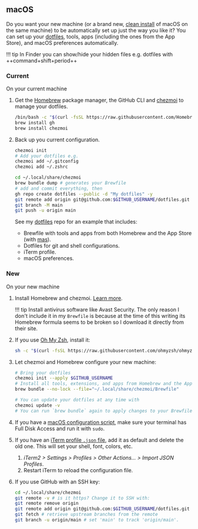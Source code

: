 ## macOS

Do you want your new machine (or a brand new, [clean install](/reference/install-os/) of macOS on the same machine) to be automatically set up just the way you like it? You can set up your [dotfiles](https://missing.csail.mit.edu/2019/dotfiles/), tools, apps (including the ones from the App Store), and macOS preferences automatically.

!!! tip
    In Finder you can show/hide your hidden files e.g. dotfiles with ++command+shift+period++

### Current
On your current machine  

1. Get the [Homebrew](https://brew.sh/) package manager, the GitHub CLI and [chezmoi](https://www.chezmoi.io/install/) to manage your dotfiles.
    ```zsh
    /bin/bash -c "$(curl -fsSL https://raw.githubusercontent.com/Homebrew/install/HEAD/install.sh)"
    brew install gh
    brew install chezmoi
    ```
2. Back up you current configuration.
    ```sh
    chezmoi init
    # Add your dotfiles e.g.
    chezmoi add ~/.gitconfig
    chezmoi add ~/.zshrc

    cd ~/.local/share/chezmoi
    brew bundle dump # generates your Brewfile
    # add and commit everything, then
    gh repo create dotfiles --public -d "My dotfiles" -y
    git remote add origin git@github.com:$GITHUB_USERNAME/dotfiles.git
    git branch -M main
    git push -u origin main
    ```

    See my [dotfiles](https://github.com/santisbon/dotfiles) repo for an example that includes: 

    * Brewfile with tools and apps from both Homebrew and the App Store (with [mas](https://github.com/mas-cli/mas)).
    * Dotfiles for git and shell configurations.
    * iTerm profile.
    * macOS preferences.

### New
On your new machine 

1. Install Homebrew and chezmoi. [Learn more](https://www.chezmoi.io/quick-start/#using-chezmoi-across-multiple-machines).

    !!! tip
        Install antivirus software like Avast Security. The only reason I don't include it in my `Brewfile` is because at the time of this writing its Homebrew formula seems to be broken so I download it directly from their site.

2. If you use [Oh My Zsh](https://ohmyz.sh), install it:
    ```sh
    sh -c "$(curl -fsSL https://raw.githubusercontent.com/ohmyzsh/ohmyzsh/master/tools/install.sh)"
    ```
3. Let chezmoi and Homebrew configure your new machine:
    ```sh
    # Bring your dotfiles
    chezmoi init --apply $GITHUB_USERNAME
    # Install all tools, extensions, and apps from Homebrew and the App Store
    brew bundle --no-lock --file="~/.local/share/chezmoi/Brewfile" 
    
    # You can update your dotfiles at any time with
    chezmoi update -v
    # You can run `brew bundle` again to apply changes to your Brewfile
    ```
4. If you have a [macOS configuration script](https://github.com/santisbon/dotfiles/blob/main/macos-defaults.sh), make sure your terminal has Full Disk Access and run it with `sudo`.
5. If you have an [iTerm profile `.json` file](https://github.com/santisbon/dotfiles/blob/main/iTerm2Profile.json), add it as default and delete the old one. This will set your shell, font, colors, etc.

    1. *iTerm2 > Settings > Profiles > Other Actions... > Import JSON Profiles*.
    2. Restart iTerm to reload the configuration file.

6. If you use GitHub with an SSH key:
    ```sh
    cd ~/.local/share/chezmoi
    git remote -v # is it https? Change it to SSH with:
    git remote remove origin
    git remote add origin git@github.com:$GITHUB_USERNAME/dotfiles.git
    git fetch # retrieve upstream branches from the remote
    git branch -u origin/main # set 'main' to track 'origin/main'.
    ```
